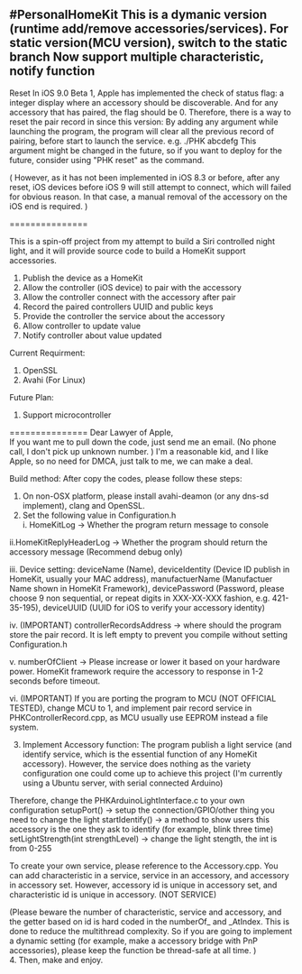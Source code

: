 #PersonalHomeKit
This is a dymanic version (runtime add/remove accessories/services). For static version(MCU version), switch to the static branch
Now support multiple characteristic, notify function
---------------
Reset
In iOS 9.0 Beta 1, Apple has implemented the check of status flag: a integer display where an accessory should be discoverable. And for any accessory that has paired, the flag should be 0. 
Therefore, there is a way to reset the pair record in since this version: 
By adding any argument while launching the program, the program will clear all the previous record of pairing, before start to launch the service. 
e.g. ./PHK abcdefg
This argument might be changed in the future, so if you want to deploy for the future, consider using "PHK reset" as the command. 

(
However, as it has not been implemented in iOS 8.3 or before, after any reset, iOS devices before iOS 9 will still attempt to connect, which will failed for obvious reason. 
In that case, a manual removal of the accessory on the iOS end is required. 
)



===============

This is a spin-off project from my attempt to build a Siri controlled night light, and it will provide source code to build a HomeKit support accessories.


1. Publish the device as a HomeKit
2. Allow the controller (iOS device) to pair with the accessory
3. Allow the controller connect with the accessory after pair
4. Record the paired controllers UUID and public keys
5. Provide the controller the service about the accessory
6. Allow controller to update value
7. Notify controller about value updated

Current Requirment:
1. OpenSSL
2. Avahi (For Linux)

Future Plan:
1. Support microcontroller



===============
Dear Lawyer of Apple, <br>
If you want me to pull down the code, just send me an email. (No phone call, I don't pick up unknown number. ) I'm a reasonable kid, and I like Apple, so no need for DMCA, just talk to me, we can make a deal.

Build method:
After copy the codes, please follow these steps:

1. On non-OSX platform, please install avahi-deamon (or any dns-sd implement), clang and OpenSSL.
2. Set the following value in Configuration.h<br>
  i. HomeKitLog -> Whether the program return message to console<br>

  ii.HomeKitReplyHeaderLog -> Whether the program should return the accessory message (Recommend debug only)<br>

  iii. Device setting: deviceName (Name), deviceIdentity (Device ID publish in HomeKit, usually your MAC address), manufactuerName (Manufactuer Name shown in HomeKit Framework), devicePassword (Password, please choose 9 non sequential, or repeat digits in XXX-XX-XXX fashion, e.g. 421-35-195), deviceUUID (UUID for iOS to verify your accessory identity)<br>

  iv. (IMPORTANT) controllerRecordsAddress -> where should the program store the pair record. It is left empty to prevent you compile without setting Configuration.h<br>

  v. numberOfClient -> Please increase or lower it based on your hardware power. HomeKit framework require the accessory to response in 1-2 seconds before timeout. <br>

  vi. (IMPORTANT) If you are porting the program to MCU (NOT OFFICIAL TESTED), change MCU to 1, and implement pair record service in PHKControllerRecord.cpp, as MCU usually use EEPROM instead a file system. <br>

3. Implement Accessory function:
  The program publish a light service (and identify service, which is the essential function of any HomeKit accessory). However, the service does nothing as the variety configuration one could come up to achieve this project (I'm currently using a Ubuntu server, with serial connected Arduino)<br>

  Therefore, change the PHKArduinoLightInterface.c to your own configuration
    setupPort() -> setup the connection/GPIO/other thing you need to change the light
    startIdentify() -> a method to show users this accessory is the one they ask to identify (for example, blink three time)
    setLightStrength(int strengthLevel) -> change the light stength, the int is from 0-255
<br>

To create your own service, please reference to the Accessory.cpp. You can add characteristic in a service, service in an accessory, and accessory in accessory set. However, accessory id is unique in accessory set, and characteristic id is unique in accessory. (NOT SERVICE)<br>

(Please beware the number of characteristic, service and accessory, and the getter based on id is hard coded in the numberOf_ and _AtIndex. This is done to reduce the multithread complexity. So if you are going to implement a dynamic setting (for example, make a accessory bridge with PnP accessories), please keep the function be thread-safe at all time. )
<br>
4. Then, make and enjoy.
<br>
